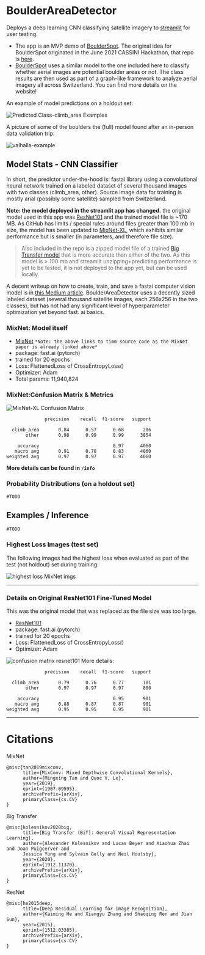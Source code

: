 # BoulderAreaDetector

Deploys a deep learning CNN classifying satellite imagery to [streamlit](https://share.streamlit.io/pszemraj/boulderareadetector) for user testing.

-   The app is an MVP demo of [BoulderSpot](boulderspot.io). The original idea for BoulderSpot originated in the June 2021 CASSINI Hackathon, that repo is [here](https://github.com/JonathanLehner/cassini_2021_nature_discoverer).
-   [BoulderSpot](boulderspot.io) uses a similar model to the one included here to classify whether aerial images are potential boulder areas or not. The class results are then used as part of a graph-like framework to analyze aerial imagery all across Switzerland. You can find more details on the website!

An example of model predictions on a holdout set:

![Predicted Class-climb_area Examples](https://user-images.githubusercontent.com/74869040/124186053-0b1ba500-dabc-11eb-892d-5330deea51a5.png)

A picture of some of the boulders the (full) model found after an in-person data validation trip:

![valhalla-example](https://www.dropbox.com/s/l1ydevfy7oj2o5f/Boulderspot-trip-03-Valhalla-06-min.png?dl=1)

## Model Stats - CNN Classifier

In short, the predictor under-the-hood is: fastai library using a convolutional neural network
trained on a labeled dataset of several thousand images with two classes (climb_area, other).
Source image data for training is mostly arial (possibly some satellite) sampled from Switzerland.

**Note: the model deployed in the streamlit app has changed.** the original model used in this app
was [ResNet101](https://arxiv.org/abs/1512.03385) and the trained model file is ~170 MB. As GitHub
has limits / special rules around files greater than 100 mb in size, the model has been updated
to [MixNet-XL](https://paperswithcode.com/method/mixconv), which exhibits similar performance but is
smaller (in parameters, and therefore file size).

> Also included in the repo is a zipped model file of a trained [Big Transfer model](https://paperswithcode.com/lib/timm/big-transfer) that is more accurate than either of the
> two. As this model is > 100 mb and streamlit unzipping+predicting performance is yet to be
> tested, it is not deployed to the app yet, but can be used locally.

A decent writeup on how to create, train, and save a fastai computer vision model is
in [this Medium article](https://medium.com/analytics-vidhya/understanding-fastai-v2-training-with-a-computer-vision-example-part-1-the-resnet-model-dd9270450bb8). BoulderAreaDetector uses a decently
sized labeled dataset (several thousand satellite images, each 256x256 in the two classes), but has
not had any significant level of hyperparameter optimization yet beyond fast. ai basics.

### MixNet: Model itself

-   [MixNet](https://github.com/rwightman/pytorch-image-models/blob/54a6cca27a9a3e092a07457f5d56709da56e3cf5/timm/models/efficientnet.py)
    `*Note: the above links to timm source code as the MixNet paper is already linked above*`
-   package: fast.ai (pytorch)
-   trained for 20 epochs
-   Loss:  FlattenedLoss of CrossEntropyLoss()
-   Optimizer: Adam
-   Total params: 11,940,824

### MixNet:Confusion Matrix & Metrics

![MixNet-XL Confusion Matrix](https://www.dropbox.com/s/yscr06wn03ikouo/mixnet_xl%20%20-%20CK%2BA%20-%2020epconfusion%20matrix.png?dl=1)

                  precision    recall  f1-score   support

      climb_area       0.84      0.57      0.68       206
           other       0.98      0.99      0.99      3854

        accuracy                           0.97      4060
       macro avg       0.91      0.78      0.83      4060
    weighted avg       0.97      0.97      0.97      4060

**More details can be found in `/info`**

### Probability Distributions (on a holdout set)

`#TODO`

## Examples / Inference

`#TODO`

### Highest Loss Images (test set)

The following images had the highest loss when evaluated as part of the test (not holdout) set
during training:

![highest loss MixNet imgs](https://www.dropbox.com/s/7nlo210srtq9xwg/mixnet_xl%20%20-%20CK%2BA%20-%2020ephighest_loss_images.png?dl=1)

* * *

### Details on Original ResNet101 Fine-Tuned Model

This was the original model that was replaced as the file size was too large.

-   [ResNet101](https://pytorch.org/vision/stable/_modules/torchvision/models/resnet.html#resnet101)
-   package: fast.ai (pytorch)
-   trained for 20 epochs
-   Loss:  FlattenedLoss of CrossEntropyLoss()
-   Optimizer: Adam

![confusion matrix resnet101](https://user-images.githubusercontent.com/74869040/124186386-88dfb080-dabc-11eb-8699-91715f024458.png)
More details:

                  precision    recall  f1-score   support

      climb_area       0.79      0.76      0.77       101
           other       0.97      0.97      0.97       800

        accuracy                           0.95       901
       macro avg       0.88      0.87      0.87       901
    weighted avg       0.95      0.95      0.95       901

* * *

# Citations

MixNet

```bazaar
@misc{tan2019mixconv,
      title={MixConv: Mixed Depthwise Convolutional Kernels},
      author={Mingxing Tan and Quoc V. Le},
      year={2019},
      eprint={1907.09595},
      archivePrefix={arXiv},
      primaryClass={cs.CV}
}
```

Big Transfer

```bazaar
@misc{kolesnikov2020big,
      title={Big Transfer (BiT): General Visual Representation Learning},
      author={Alexander Kolesnikov and Lucas Beyer and Xiaohua Zhai and Joan Puigcerver and
      Jessica Yung and Sylvain Gelly and Neil Houlsby},
      year={2020},
      eprint={1912.11370},
      archivePrefix={arXiv},
      primaryClass={cs.CV}
}
```

ResNet

```bazaar
@misc{he2015deep,
      title={Deep Residual Learning for Image Recognition},
      author={Kaiming He and Xiangyu Zhang and Shaoqing Ren and Jian Sun},
      year={2015},
      eprint={1512.03385},
      archivePrefix={arXiv},
      primaryClass={cs.CV}
}
```
